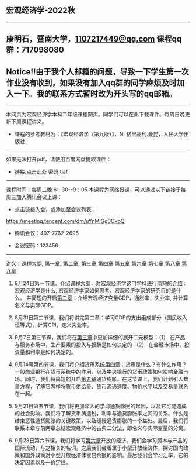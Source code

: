 ## 宏观经济学-2022秋
---
康明石，暨南大学，1107217449@qq.com
课程qq群：717098080
---
## Notice!!由于我个人邮箱的问题，导致一下学生第一次作业没有收到，如果没有加入qq群的同学麻烦及时加入一下。我的联系方式暂时改为开头写的qq邮箱。
---
本网页为宏观经济学本科二年级课程网页。同学们可以在此下载课件。每周日晚更新下周课程讲义。
* 课程的参考教材为：《宏观经济学（第九版）》，N. 格里高利.曼昆，人民大学出版社
---
如果无法打开pdf，请使用百度网盘提取课件：

* 链接:[点击此处](https://pan.baidu.com/s/1J1MW5Mrdgc_CmrVcuIapSw)  密码:tiaf
---
课程时间：每周三晚 6：30--9：05
本课程为网络授课，可以通过以下链接于每周三加入腾讯会议上课：

* 点击链接入会，或添加至会议列表：

https://meeting.tencent.com/dm/uYnMlGg0OxbQ

* 腾讯会议：407-7762-2696

* 会议密码：123456
---



讲义：[课程大纲](https://github.com/EddyKK/Macroeconomics-2022fall/blob/main/%E8%AF%BE%E7%A8%8B%E5%A4%A7%E7%BA%B2.pdf),
[第一章](https://github.com/EddyKK/Macroeconomics-2022fall/blob/main/%E7%AC%AC%E4%B8%80%E7%AB%A0%C2%B7%E4%BB%8B%E7%BB%8D.pdf), 
[第二章](https://github.com/EddyKK/Macroeconomics-2022fall/blob/main/%E7%AC%AC%E4%BA%8C%E7%AB%A0%C2%B7%E5%AE%8F%E8%A7%82%E6%95%B0%E6%8D%AE.pdf),
[第三章](https://github.com/EddyKK/Macroeconomics-2022fall/blob/main/%E7%AC%AC%E4%B8%89%E7%AB%A0%C2%B7%20%E5%9B%BD%E6%B0%91%E6%94%B6%E5%85%A5.pdf)
[第四章](https://github.com/EddyKK/Macroeconomics-2022fall/blob/main/%E7%AC%AC%E5%9B%9B%E7%AB%A0%C2%B7%20%E8%B4%A7%E5%B8%81%E7%B3%BB%E7%BB%9F.pdf)
[第五章](https://github.com/EddyKK/Macroeconomics-2022fall/blob/main/%E7%AC%AC%E4%BA%94%E7%AB%A0%C2%B7%20%E9%80%9A%E8%B4%A7%E8%86%A8%E8%83%80.pdf)
[第六章](https://github.com/EddyKK/Macroeconomics-2022fall/blob/main/%E7%AC%AC%E5%85%AD%E7%AB%A0%C2%B7%20%E5%BC%80%E6%94%BE%E7%BB%8F%E6%B5%8E.pdf)
[第七章]()
[第八章]()
[第九章]()


1. 8月24日第一节课。介绍[课程大纲](https://github.com/EddyKK/Macroeconomics-2022fall/blob/main/%E8%AF%BE%E7%A8%8B%E5%A4%A7%E7%BA%B2.pdf)，对宏观经济学这门学科进行简短的[介绍](https://github.com/EddyKK/Macroeconomics-2022fall/blob/main/%E7%AC%AC%E4%B8%80%E7%AB%A0%C2%B7%E4%BB%8B%E7%BB%8D.pdf)
: 宏观经济学是什么, 宏观经济学家如何思考，宏观经济学家的研究目的是什么。
并简短的开启[第二章](https://github.com/EddyKK/Macroeconomics-2022fall/blob/main/%E7%AC%AC%E4%BA%8C%E7%AB%A0%C2%B7%E5%AE%8F%E8%A7%82%E6%95%B0%E6%8D%AE.pdf)：介绍宏观经济变量GDP，通胀率，失业率, 并计算名义与实际GDP。

2. 8月31日第二节课，我们将讲完第二章：学习GDP的支出组成部分（国民收入恒等式），计算CPI，定义失业率。

3. 9月7日第三节课，我们将在[第三章](https://github.com/EddyKK/Macroeconomics-2022fall/blob/main/%E7%AC%AC%E4%B8%89%E7%AB%A0%C2%B7%20%E5%9B%BD%E6%B0%91%E6%94%B6%E5%85%A5.pdf)中更加详细的展开二元模型：（1） 在产品与服务市场中，生产要素的投入与报酬是如何决定的 （2） 在金融市场中，投资量和利率是如何决定的。



4. 9月14号第四节课，我们将介绍货币系统[第四章](https://github.com/EddyKK/Macroeconomics-2022fall/blob/main/%E7%AC%AC%E5%9B%9B%E7%AB%A0%C2%B7%20%E8%B4%A7%E5%B8%81%E7%B3%BB%E7%BB%9F.pdf)：货币是什么？有什么作用？一般商业银行在货币系统中的作用，以及中央银行的货币政策如何影响金融市场。同时，我们将简短的开启[第五章](https://github.com/EddyKK/Macroeconomics-2022fall/blob/main/%E7%AC%AC%E4%BA%94%E7%AB%A0%C2%B7%20%E9%80%9A%E8%B4%A7%E8%86%A8%E8%83%80.pdf)通货膨胀。在这节课上，我们计划引入数量方程，了解它怎样将货币供给量、货币流通速度、物价水平以及交易量联系在一起。

5. 9月21日第五节课，我们将更加深入的学习通货膨胀的起因，以及它可能造成的社会影响。我们将了解货币铸造税，利率与通货膨胀率之间的关系。什么是结束恶性通货膨胀的关键政策，以及缓慢通货膨胀的一个益处。最后，我们将联系本章与前两章总结宏观经济中的古典二分法，即名义与实际变量的分离。

6. 9月28日第六节课，我们将学习[第六章](https://github.com/EddyKK/Macroeconomics-2022fall/blob/main/%E7%AC%AC%E5%85%AD%E7%AB%A0%C2%B7%20%E5%BC%80%E6%94%BE%E7%BB%8F%E6%B5%8E.pdf)开放的经济。我们会学习资本与产品的国际流动，与之相关的名词。之后我们会着重于小型开放经济体，探讨国内政策和国外政策对小型开放经济体贸易余额的影响。最后我们会学习汇率，它的决定因素以及一价定律。



